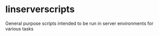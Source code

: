 # linserverscripts
General purpose scripts intended to be run in server environments for various tasks
